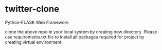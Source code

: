 # twitter-clone

Python-FLASK Web Framework

clone the above repo in your local system by creating new directory.
Please use requirements.txt file to install all packages required for project by creating virtual environment.

